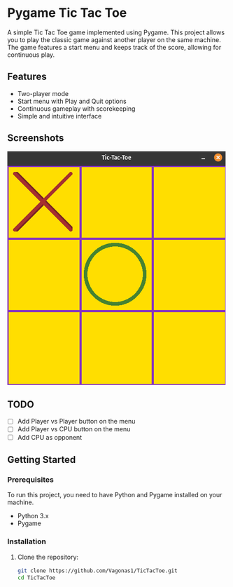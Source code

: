 # Pygame Tic Tac Toe

A simple Tic Tac Toe game implemented using Pygame. This project allows you to play the classic game against another player on the same machine. The game features a start menu and keeps track of the score, allowing for continuous play.

## Features

- Two-player mode
- Start menu with Play and Quit options
- Continuous gameplay with scorekeeping
- Simple and intuitive interface

## Screenshots

![Game Screenshot](Screenshot.png) <!-- Replace with your actual screenshot -->

## TODO

- [ ] Add Player vs Player button on the menu
- [ ] Add Player vs CPU button on the menu
- [ ] Add CPU as opponent

## Getting Started

### Prerequisites

To run this project, you need to have Python and Pygame installed on your machine.

- Python 3.x
- Pygame

### Installation

1. Clone the repository:

   ```bash
   git clone https://github.com/Vagonas1/TicTacToe.git
   cd TicTacToe
   
